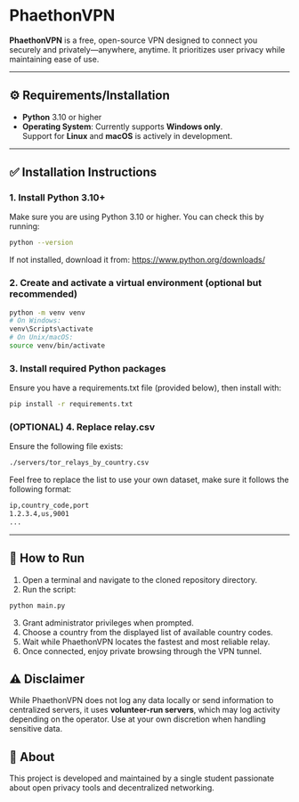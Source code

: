 # PhaethonVPN

**PhaethonVPN** is a free, open-source VPN designed to connect you securely and privately—anywhere, anytime. It prioritizes user privacy while maintaining ease of use.

---

## ⚙ Requirements/Installation

- **Python** 3.10 or higher  
- **Operating System**: Currently supports **Windows only**.  
  Support for **Linux** and **macOS** is actively in development.

---

## ✅ Installation Instructions
### 1. Install Python 3.10+
Make sure you are using Python 3.10 or higher. You can check this by running:
```bash
python --version
```
If not installed, download it from: https://www.python.org/downloads/
### 2. Create and activate a virtual environment (optional but recommended)
```bash
python -m venv venv
# On Windows:
venv\Scripts\activate
# On Unix/macOS:
source venv/bin/activate
```
### 3. Install required Python packages
Ensure you have a requirements.txt file (provided below), then install with:
```bash
pip install -r requirements.txt
```
### (OPTIONAL) 4. Replace relay.csv
Ensure the following file exists:
```bash
./servers/tor_relays_by_country.csv
```
Feel free to replace the list to use your own dataset, make sure it follows the following format:
```bash
ip,country_code,port
1.2.3.4,us,9001
...
```
---

## 🚀 How to Run

1. Open a terminal and navigate to the cloned repository directory.
2. Run the script:
```bash
python main.py
```
3. Grant administrator privileges when prompted.
4. Choose a country from the displayed list of available country codes.
5. Wait while PhaethonVPN locates the fastest and most reliable relay.
6. Once connected, enjoy private browsing through the VPN tunnel.

## ⚠️ Disclaimer
While PhaethonVPN does not log any data locally or send information to centralized servers, it uses **volunteer-run servers**, which may log activity depending on the operator. Use at your own discretion when handling sensitive data.

## 👤 About
This project is developed and maintained by a single student passionate about open privacy tools and decentralized networking.
